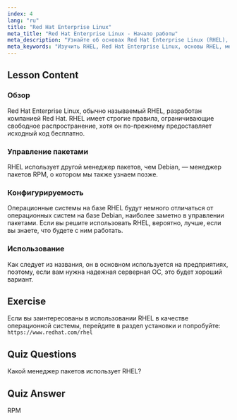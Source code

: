 ```yaml
---
index: 4
lang: "ru"
title: "Red Hat Enterprise Linux"
meta_title: "Red Hat Enterprise Linux - Начало работы"
meta_description: "Узнайте об основах Red Hat Enterprise Linux (RHEL), его менеджере пакетов RPM и корпоративном использовании. Поймите основные различия и преимущества RHEL."
meta_keywords: "Изучить RHEL, Red Hat Enterprise Linux, основы RHEL, менеджер пакетов RPM, серверная ОС Linux, RHEL для начинающих, руководство по RHEL"
---
```


## Lesson Content

### Обзор

Red Hat Enterprise Linux, обычно называемый RHEL, разработан компанией Red Hat. RHEL имеет строгие правила, ограничивающие свободное распространение, хотя он по-прежнему предоставляет исходный код бесплатно.

### Управление пакетами

RHEL использует другой менеджер пакетов, чем Debian, — менеджер пакетов RPM, о котором мы также узнаем позже.

### Конфигурируемость

Операционные системы на базе RHEL будут немного отличаться от операционных систем на базе Debian, наиболее заметно в управлении пакетами. Если вы решите использовать RHEL, вероятно, лучше, если вы знаете, что будете с ним работать.

### Использование

Как следует из названия, он в основном используется на предприятиях, поэтому, если вам нужна надежная серверная ОС, это будет хороший вариант.

## Exercise

Если вы заинтересованы в использовании RHEL в качестве операционной системы, перейдите в раздел установки и попробуйте: `https://www.redhat.com/rhel`

## Quiz Questions

Какой менеджер пакетов использует RHEL?

## Quiz Answer

RPM

